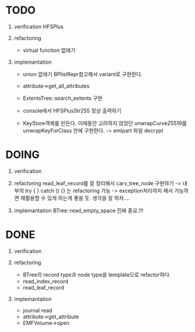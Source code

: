 TODO
====
 1. verification
    HFSPlus

 2. refactoring
    * virtual function 없애기

 3. implemantation
    * union 없애기
      BPlistRepr참고해서 variant로 구현한다.

    * attribute->get_all_attributes
    * ExtentsTree::search_extents 구현
    * console에서 HFSPlusStr255 정상 출력하기
    * KeyStore객체를 만든다.
      이때동안 고려하지 않았던 unwrapCurve25519를 unwrapKeyForClass 안에 구현한다.
      -> emlpart 파일 decrypt

DOING
=====
 1. verification

 2. refactoring
    read_leaf_record를 잘 정리해서 carv_tree_node 구현하기
     -> 내부의 try { } catch () {} 는 refactoring 가능
        -> exception처리까지 해서 가능하면 재활용할 수 있게 하는게 좋을 듯. 생각을 잘 하자....

 3. implemantation
    BTree::read_empty_space 진짜 중요.!!!

DONE
====
 1. verification

 2. refactoring
    * BTree의 record type과 node type을 template으로 refactor하다. 
    * read_index_record
    * read_leaf_record

 3. implemantation
    * journal read
    * attribute->get_attribute 
    * EMFVolume->open
